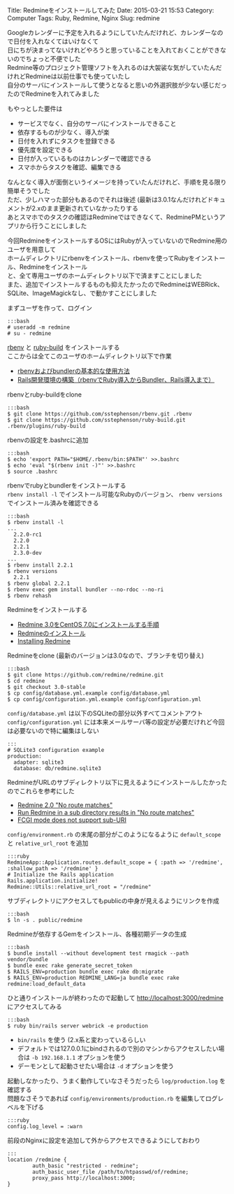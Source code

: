 Title: Redmineをインストールしてみた
Date: 2015-03-21 15:53
Category: Computer
Tags: Ruby, Redmine, Nginx
Slug: redmine

Googleカレンダーに予定を入れるようにしていたんだけれど、カレンダーなので日付を入れなくてはいけなくて  
日にちが決まってないけれどやろうと思っていることを入れておくことができないのでちょっと不便でした  
Redmine等のプロジェクト管理ソフトを入れるのは大袈裟な気がしていたんだけれどRedmineは以前仕事でも使っていたし  
自分のサーバにインストールして使うとなると思いの外選択肢が少ない感じだったのでRedmineを入れてみました

もやっとした要件は

* サービスでなく、自分のサーバにインストールできること
* 依存するものが少なく、導入が楽
* 日付を入れずにタスクを登録できる
* 優先度を設定できる
* 日付が入っているものはカレンダーで確認できる
* スマホからタスクを確認、編集できる

なんとなく導入が面倒というイメージを持っていたんだけれど、手順を見る限り簡単そうでした  
ただ、少しハマった部分もあるのでそれは後述 (最新は3.0.1なんだけれどドキュメントが2.xのまま更新されていなかったりする  
あとスマホでのタスクの確認はRedmineではできなくて、RedminePMというアプリから行うことにしました

今回RedmineをインストールするOSにはRubyが入っていないのでRedmine用のユーザを用意して  
ホームディレクトリにrbenvをインストール、rbenvを使ってRubyをインストール、Redmineをインストール  
と、全て専用ユーザのホームディレクトリ以下で済ますことにしました  
また、追加でインストールするものも抑えたかったのでRedmineはWEBRick、SQLite、ImageMagickなし、で動かすことにしました

まずユーザを作って、ログイン

    :::bash
    # useradd -m redmine
    # su - redmine

[rbenv](https://github.com/sstephenson/rbenv) と [ruby-build](https://github.com/sstephenson/ruby-build) をインストールする  
ここからは全てこのユーザのホームディレクトリ以下で作業

* [rbenvおよびbundlerの基本的な使用方法](https://www.qoosky.net/references/128/)  
* [Rails開発環境の構築（rbenvでRuby導入からBundler、Rails導入まで）](http://qiita.com/emadurandal/items/a60886152a4c99ce1017)

rbenvとruby-buildをclone

    :::bash
    $ git clone https://github.com/sstephenson/rbenv.git .rbenv
    $ git clone https://github.com/sstephenson/ruby-build.git .rbenv/plugins/ruby-build

rbenvの設定を.bashrcに追加

    :::bash
    $ echo 'export PATH="$HOME/.rbenv/bin:$PATH"' >>.bashrc
    $ echo 'eval "$(rbenv init -)"' >>.bashrc
    $ source .bashrc

rbenvでrubyとbundlerをインストールする  
`rbenv install -l` でインストール可能なRubyのバージョン、 `rbenv versions` でインストール済みを確認できる

    :::bash
    $ rbenv install -l
    ...
      2.2.0-rc1
      2.2.0
      2.2.1
      2.3.0-dev
    ...
    $ rbenv install 2.2.1
    $ rbenv versions
      2.2.1
    $ rbenv global 2.2.1
    $ rbenv exec gem install bundler --no-rdoc --no-ri
    $ rbenv rehash

Redmineをインストールする

* [Redmine 3.0をCentOS 7.0にインストールする手順](http://blog.redmine.jp/articles/3_0/installation_centos/)
* [Redmineのインストール](http://redmine.jp/guide/RedmineInstall/)
* [Installing Redmine](http://www.redmine.org/projects/redmine/wiki/redmineinstall)

Redmineをclone (最新のバージョンは3.0なので、ブランチを切り替え)

    :::bash
    $ git clone https://github.com/redmine/redmine.git
    $ cd redmine
    $ git checkout 3.0-stable
    $ cp config/database.yml.example config/database.yml
    $ cp config/configuration.yml.example config/configuration.yml

`config/database.yml` は以下のSQLiteの部分以外すべてコメントアウト  
`config/configuration.yml` には本来メールサーバ等の設定が必要だけれど今回は必要ないので特に編集はしない

    :::
    # SQLite3 configuration example
    production:
      adapter: sqlite3
      database: db/redmine.sqlite3

RedmineがURLのサブディレクトリ以下に見えるようにインストールしたかったのでこれらを参考にした

* [Redmine 2.0 "No route matches"](http://www.redmine.org/boards/2/topics/30676?r=30881#message-30881)
* [Run Redmine in a sub directory results in "No route matches"](http://www.redmine.org/issues/11058)
* [FCGI mode does not support sub-URI](http://www.redmine.org/issues/11881#note-14)

`config/environment.rb` の末尾の部分がこのようになるように `default_scope` と `relative_url_root` を追加

    :::ruby
    RedmineApp::Application.routes.default_scope = { :path => '/redmine', :shallow_path => '/redmine' }
    # Initialize the Rails application
    Rails.application.initialize!
    Redmine::Utils::relative_url_root = "/redmine"

サブディレクトリにアクセスしてもpublicの中身が見えるようにリンクを作成

    :::bash
    $ ln -s . public/redmine

Redmineが依存するGemをインストール、各種初期データの生成

    :::bash
    $ bundle install --without development test rmagick --path vendor/bundle
    $ bundle exec rake generate_secret_token
    $ RAILS_ENV=production bundle exec rake db:migrate
    $ RAILS_ENV=production REDMINE_LANG=ja bundle exec rake redmine:load_default_data

ひと通りインストールが終わったので起動して [http://localhost:3000/redmine](http://localhost:3000/redmine) にアクセスしてみる

    :::bash
    $ ruby bin/rails server webrick -e production

* `bin/rails` を使う (2.x系と変わっているらしい
* デフォルトでは127.0.0.1にbindされるので別のマシンからアクセスしたい場合は `-b 192.168.1.1` オプションを使う
* デーモンとして起動させたい場合は `-d` オプションを使う

起動しなかったり、うまく動作していなさそうだったら `log/production.log` を確認する  
問題なさそうであれば `config/environments/production.rb` を編集してログレベルを下げる

    :::ruby
    config.log_level = :warn

前段のNginxに設定を追加して外からアクセスできるようにしておわり

    :::
    location /redmine {
            auth_basic "restricted - redmine";
            auth_basic_user_file /path/to/htpasswd/of/redmine;
            proxy_pass http://localhost:3000;
    }
